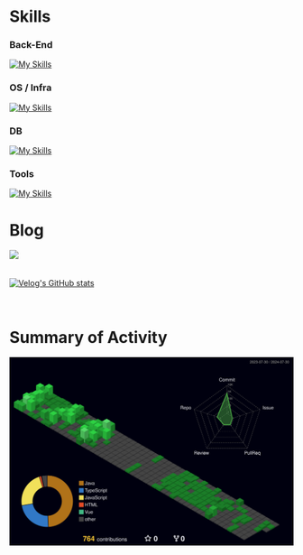 # Skills
### Back-End
[![My Skills](https://skillicons.dev/icons?i=java,spring,gradle)](https://skillicons.dev)

### OS / Infra
[![My Skills](https://skillicons.dev/icons?i=aws,linux,docker,nginx,jenkins)](https://skillicons.dev)

### DB
[![My Skills](https://skillicons.dev/icons?i=mysql,redis)](https://skillicons.dev)

### Tools
[![My Skills](https://skillicons.dev/icons?i=idea,eclipse,postman,git,github,gitlab)](https://skillicons.dev)

# Blog

<a href="https://velog.io/@qhfh12">
  <img width="10%" src="https://img.shields.io/badge/Velog-20C997?style=flat-square&logo=Velog&logoColor=white">
</a>

<br />
<br />

[![Velog's GitHub stats](https://velog-readme-stats.vercel.app/api?name=qhfh12)](https://velog.io/@qhfh12)

<br />

# Summary of Activity
![](profile-3d-contrib/profile-night-green.svg)
<!--![](profile-3d-contrib/profile-season-animate.svg)
![](profile-3d-contrib/profile-green-animate.svg)
![](profile-3d-contrib/profile-green.svg)
![](profile-3d-contrib/profile-season.svg)
![](profile-3d-contrib/profile-gitblock.svg)-->

